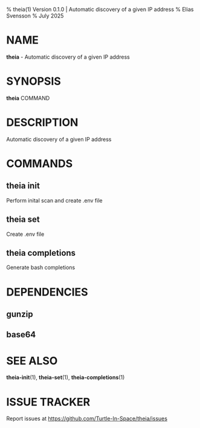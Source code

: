 % theia(1) Version 0.1.0 | Automatic discovery of a given IP address
% Elias Svensson
% July 2025

NAME
==================================================

**theia** - Automatic discovery of a given IP address

SYNOPSIS
==================================================

**theia** COMMAND

DESCRIPTION
==================================================

Automatic discovery of a given IP address


COMMANDS
==================================================

theia init
--------------------------------------------------

Perform inital scan and create .env file

theia set
--------------------------------------------------

Create .env file

theia completions
--------------------------------------------------

Generate bash completions


DEPENDENCIES
==================================================

gunzip
--------------------------------------------------


base64
--------------------------------------------------


SEE ALSO
==================================================

**theia-init**(1), **theia-set**(1), **theia-completions**(1)

# ISSUE TRACKER
Report issues at https://github.com/Turtle-In-Space/theia/issues
